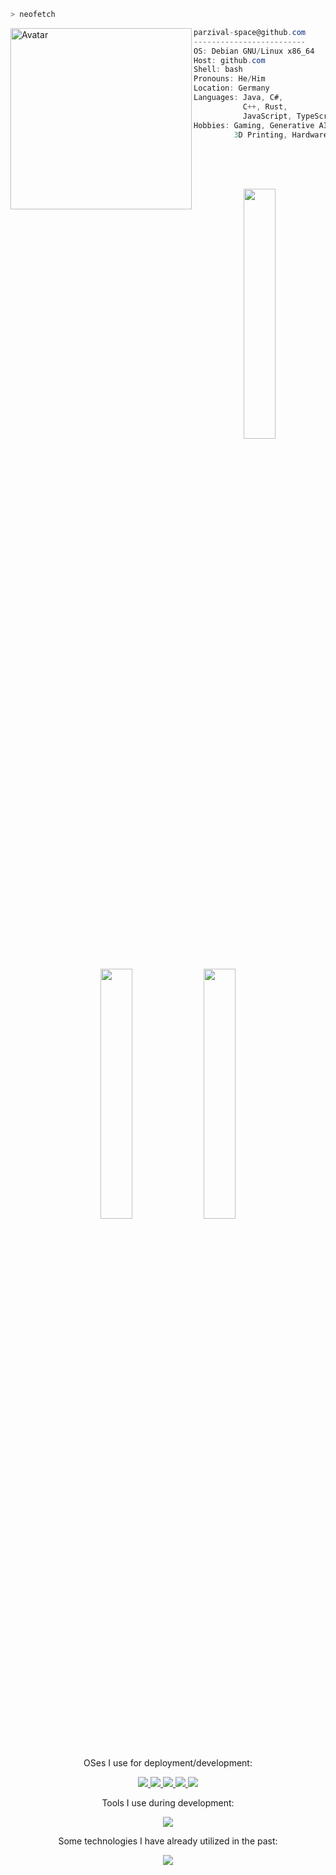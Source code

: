 <p>
  
  ```zsh
  > neofetch
  ```
  
  <a href="https://parzival.space">
    <img align="left" src="https://github.com/parzival-space.png" alt="Avatar" width="290"/>
  </a>
  
  ```csharp
  parzival-space@github.com
  -------------------------
  OS: Debian GNU/Linux x86_64
  Host: github.com
  Shell: bash
  Pronouns: He/Him
  Location: Germany
  Languages: Java, C#,
             C++, Rust,
             JavaScript, TypeScript...
  Hobbies: Gaming, Generative AI,
           3D Printing, Hardware Hacking
  ```

  <!-- <p align="left">
    <img
      alt=""
      src="images/19061d.png"
      width="30"
      height="25"
    /><img
      alt=""
      src="images/5f08d8.png"
      width="30"
      height="25"
    /><img
      alt=""
      src="images/e65bec.png"
      width="30"
      height="25"
    /><img
      alt=""
      src="images/ae7367.png"
      width="30"
      height="25"
    /><img
      alt=""
      src="images/531385.png"
      width="30"
      height="25"
    />
  </p>
</p> -->

<!-- GitHub is sometimes stupid... -->
<br>
<br>
<br>

<p align="center" width="100%">
  <img
    src="http://github-profile-summary-cards.vercel.app/api/cards/most-commit-language?username=parzival-space&theme=github_dark" 
    width="32%"
  />
  <img
    src="http://github-profile-summary-cards.vercel.app/api/cards/productive-time?username=parzival-space&theme=github_dark&utcOffset=1" 
    width="32%"
  />
  <img
    src="http://github-profile-summary-cards.vercel.app/api/cards/stats?username=parzival-space&theme=github_dark" 
    width="32%"
  />
</p>

<p align="center">
  OSes I use for deployment/development:
</p>
<p align="center">
  <a href="https://www.debian.org/" target="_blank">
    <img src="https://img.shields.io/badge/Debian-A81D33?style=for-the-badge&logo=ubuntu&logoColor=white">
  </a>
  <a href="https://ubuntu.com/" target="_blank">
    <img src="https://img.shields.io/badge/Ubuntu-E95420?style=for-the-badge&logo=ubuntu&logoColor=white">
  </a>
  <a href="[https://www.debian.org/](https://www.proxmox.com/)" target="_blank">
    <img src="https://img.shields.io/badge/Proxmox-E57000?style=for-the-badge&logo=proxmox&logoColor=white">
  </a>
  <a href="https://alpinelinux.org/" target="_blank">
    <img src="https://img.shields.io/badge/Alpine-0D597F?style=for-the-badge&logo=Manjaro&logoColor=white">
  </a>
  <a href="https://www.microsoft.com/de-de/windows" target="_blank">
    <img src="https://img.shields.io/badge/Windows-0078D6?logo=windows&logoColor=fff&style=for-the-badge">
  </a>
</p>

<p align="center">
  Tools I use during development:
</p>
<p align="center">
  <img src="https://skill-icons.malte-linke.workers.dev/icons?i=git,postman,ai,ps,clion,idea,phpstorm,rider">
</p>

<p align="center">
  Some technologies I have already utilized in the past:
</p>
<p align="center">
  <img src="https://skill-icons.malte-linke.workers.dev/icons?p=10&i=arduino,azure,bash,cloudflare,deno,discordjs,docker,electron,expressjs,figma,gitlab,github,githubactions,heroku,hibernate,maven,mysql,nginx,nodejs,pinia,rabbitmq,sqlite,tailwindcss,vuejs,vuetify,webpack,workers">
</p>

